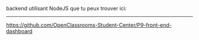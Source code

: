 backend utilisant NodeJS que tu peux trouver ici:
*****
https://github.com/OpenClassrooms-Student-Center/P9-front-end-dashboard
